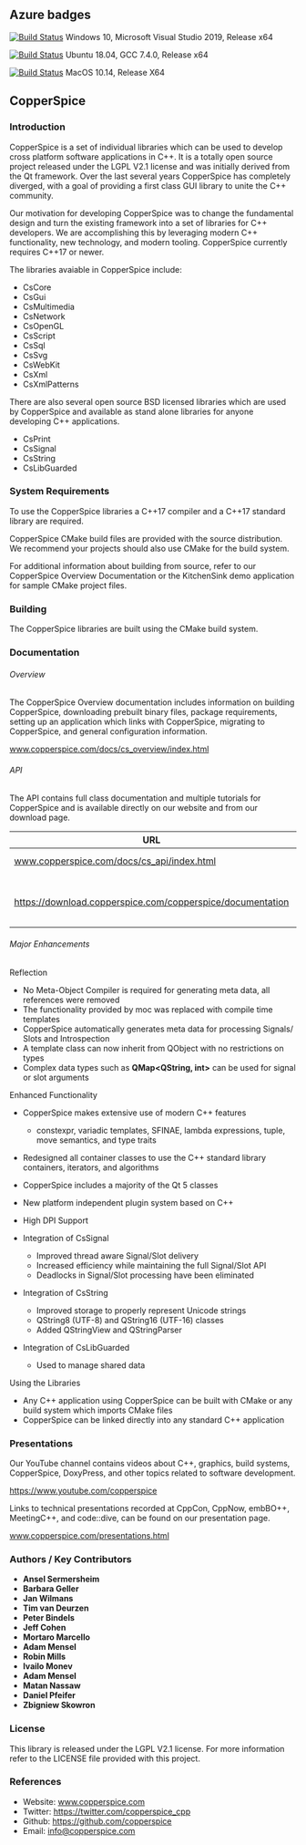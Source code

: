 ## Azure badges

[![Build Status](https://dev.azure.com/copperspice/copperspice-msvc/_apis/build/status/janwilmans.copperspice-msvc?branchName=master&jobName=msvc_2019_Release_x64)](https://dev.azure.com/copperspice/copperspice-msvc/_build/latest?definitionId=8&branchName=master) Windows 10, Microsoft Visual Studio 2019, Release x64

[![Build Status](https://dev.azure.com/copperspice/copperspice-msvc/_apis/build/status/janwilmans.copperspice-msvc?branchName=master&jobName=Ubuntu_18_04_Release_x64)](https://dev.azure.com/copperspice/copperspice-msvc/_build/latest?definitionId=8&branchName=master) Ubuntu 18.04, GCC 7.4.0, Release x64

[![Build Status](https://dev.azure.com/copperspice/copperspice-msvc/_apis/build/status/janwilmans.copperspice-msvc?branchName=master&jobName=macos_10_14_Release_x64)](https://dev.azure.com/copperspice/copperspice-msvc/_build/latest?definitionId=8&branchName=master) MacOS 10.14, Release X64


## CopperSpice

### Introduction

CopperSpice is a set of individual libraries which can be used to develop cross platform software
applications in C++. It is a totally open source project released under the LGPL V2.1 license and was
initially derived from the Qt framework. Over the last several years CopperSpice has completely diverged,
with a goal of providing a first class GUI library to unite the C++ community.

Our motivation for developing CopperSpice was to change the fundamental design and turn the existing
framework into a set of libraries for C++ developers. We are accomplishing this by leveraging modern C++
functionality, new technology, and modern tooling. CopperSpice currently requires C++17 or newer.

The libraries avaiable in CopperSpice include:

 * CsCore
 * CsGui
 * CsMultimedia
 * CsNetwork
 * CsOpenGL
 * CsScript
 * CsSql
 * CsSvg
 * CsWebKit
 * CsXml
 * CsXmlPatterns

There are also several open source BSD licensed libraries which are used by CopperSpice and available as stand
alone libraries for anyone developing C++ applications.

 * CsPrint
 * CsSignal
 * CsString
 * CsLibGuarded


### System Requirements

To use the CopperSpice libraries a C++17 compiler and a C++17 standard library are required.

CopperSpice CMake build files are provided with the source distribution. We recommend your projects should also use
CMake for the build system.

For additional information about building from source, refer to our CopperSpice Overview Documentation or the
KitchenSink demo application for sample CMake project files.


### Building

The CopperSpice libraries are built using the CMake build system.


### Documentation

###### Overview

The CopperSpice Overview documentation includes information on building CopperSpice, downloading prebuilt binary
files, package requirements, setting up an application which links with CopperSpice, migrating to CopperSpice, and
general configuration information.

www.copperspice.com/docs/cs_overview/index.html


###### API

The API contains full class documentation and multiple tutorials for CopperSpice and is available directly on our
website and from our download page.


|URL      |Description|
|---------|-----------|
|www.copperspice.com/docs/cs_api/index.html|CopperSpice 1.7|
|         |           |
|https://download.copperspice.com/copperspice/documentation|Overview and API (tar and zip formats)|


###### Major Enhancements

Reflection
 * No Meta-Object Compiler is required for generating meta data, all references were removed
 * The functionality provided by moc was replaced with compile time templates
 * CopperSpice automatically generates meta data for processing Signals/ Slots and Introspection
 * A template class can now inherit from QObject with no restrictions on types
 * Complex data types such as **QMap&lt;QString, int&gt;** can be used for signal or slot arguments

Enhanced Functionality
 * CopperSpice makes extensive use of modern C++ features
   * constexpr, variadic templates, SFINAE, lambda expressions, tuple, move semantics, and type traits
 * Redesigned all container classes to use the C++ standard library containers, iterators, and algorithms
 * CopperSpice includes a majority of the Qt 5 classes
 * New platform independent plugin system based on C++
 * High DPI Support

 * Integration of CsSignal
   * Improved thread aware Signal/Slot delivery
   * Increased efficiency while maintaining the full Signal/Slot API
   * Deadlocks in Signal/Slot processing have been eliminated
 * Integration of CsString
   * Improved storage to properly represent Unicode strings
   * QString8 (UTF-8) and QString16 (UTF-16) classes
   * Added QStringView and QStringParser
 * Integration of CsLibGuarded
   * Used to manage shared data

Using the Libraries
 * Any C++ application using CopperSpice can be built with CMake or any build system which imports CMake files
 * CopperSpice can be linked directly into any standard C++ application


### Presentations

Our YouTube channel contains videos about C++, graphics, build systems, CopperSpice, DoxyPress, and other
topics related to software development.

https://www.youtube.com/copperspice


Links to technical presentations recorded at CppCon, CppNow, embBO++, MeetingC++, and code::dive, can be
found on our presentation page.

www.copperspice.com/presentations.html



### Authors / Key Contributors

* **Ansel Sermersheim**
* **Barbara Geller**
* **Jan Wilmans**
* **Tim van Deurzen**
* **Peter Bindels**
* **Jeff Cohen**
* **Mortaro Marcello**
* **Adam Mensel**
* **Robin Mills**
* **Ivailo Monev**
* **Adam Mensel**
* **Matan Nassaw**
* **Daniel Pfeifer**
* **Zbigniew Skowron**



### License

This library is released under the LGPL V2.1 license. For more information refer to the LICENSE file provided with
this project.


### References

* Website: www.copperspice.com
* Twitter: https://twitter.com/copperspice_cpp
* Github:  https://github.com/copperspice
* Email:   info@copperspice.com

